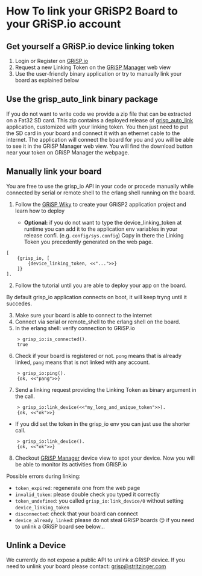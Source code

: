 # How To link your GRiSP2 Board to your GRiSP.io account

## Get yourself a GRiSP.io device linking token


1. Login or Register on [GRiSP.io](https://grisp.io)
2. Request a new Linking Token on the [GRiSP Manager](https://grisp.io/grisp-manager/) web view
3. Use the user-friendly binary application or try to manually link your board as explained below

## Use the grisp_auto_link binary package

If you do not want to write code we provide a zip file that can be extracted on a Fat32 SD card.
This zip contains a deployed release of [grisp_auto_link](https://github.com/grisp/grisp_auto_link) application,
customized with your linking token. You then just need to put the SD card in your board and connect it with an ethernet cable to the internet. The application will connect the board for you and you will be able to see it in the GRiSP Manager web view. You will find the download button near your token on GRiSP Manager the webpage.

## Manually link your board

You are free to use the grisp_io API in your code or procede manually while connected by serial or remote shell to the erlang shell running on the board.

1. Follow the [GRiSP Wiky](https://github.com/grisp/grisp/wiki)
to create your GRiSP2 application project and learn how to deploy

    - **Optional:** if you do not want to type the device_linking_token at runtime
you can add it to the application env variables in your release confi. (e.g. `config/sys.config`)
Copy in there the Linking Token you precedently generated on the web page.
```
[
    {grisp_io, [
        {device_linking_token, <<"...">>}
    ]}
].
```

2. Follow the tutorial until you are able to deploy your app on the board.


By default grisp_io application connects on boot, it will keep tryng until it succedes.

3. Make sure your board is able to connect to the internet
4. Connect via serial or remote_shell to the erlang shell on the board.
5. In the erlang shell: verify connection to GRiSP.io
```
    > grisp_io:is_connected().
    true
```
6. Check if your board is registered or not. `pong` means that is already linked,
`pang` means that is not linked with any account.
```
    > grisp_io:ping().
    {ok, <<"pang">>}
```
7. Send a linking request providing the Linking Token as binary argument in the call.
```
    > grisp_io:link_device(<<"my_long_and_unique_token">>).
    {ok, <<"ok">>}
```
- If you did set the token in the grisp_io env you can just use the shorter call.
```
    > grisp_io:link_device().
    {ok, <<"ok">>}
```
8. Checkout [GRiSP Manager](https://grisp.io/grisp-manager/) device view to spot
your device. Now you will be able to monitor its activities from GRiSP.io

Possible errors during linking:
- `token_expired`: regenerate one from the web page
- `invalid_token`: please double check you typed it correctly
- `token_undefined`: you called `grisp_io:link_device/0` without setting `device_linking_token`
- `disconnected`: check that your board can connect
- `device_already_linked`: please do not steal GRiSP boards :smirk:
  if you need to unlink a GRiSP board see below...

## Unlink a Device

We currently do not expose a public API to unlink a GRiSP device.
If you need to unlink your board please contact: grisp@stritzinger.com

